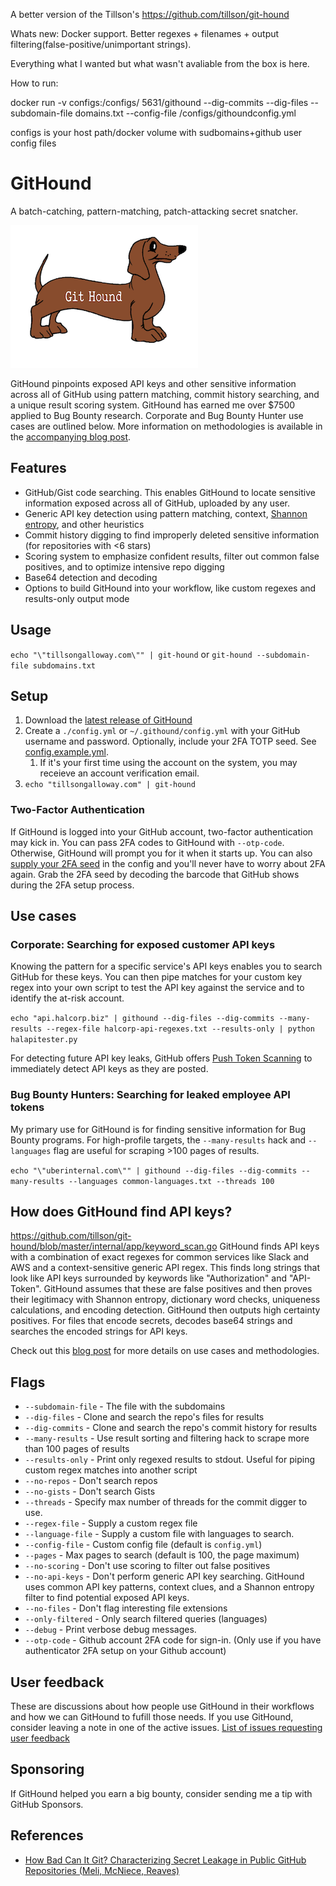 A better version of the Tillson's https://github.com/tillson/git-hound

Whats new:
Docker support.
Better regexes + filenames + output filtering(false-positive/unimportant strings).

Everything what I wanted but what wasn't avaliable from the box is here.

How to run: 

docker run -v configs:/configs/ 5631/githound --dig-commits --dig-files --subdomain-file domains.txt --config-file /configs/githoundconfig.yml

configs is your host path/docker volume with sudbomains+github user config files


# GitHound

A batch-catching, pattern-matching, patch-attacking secret snatcher.

![GitHound](assets/logo.png)

GitHound pinpoints exposed API keys and other sensitive information across all of GitHub using pattern matching, commit history searching, and a unique result scoring system. GitHound has earned me over $7500 applied to Bug Bounty research. Corporate and Bug Bounty Hunter use cases are outlined below.
More information on methodologies is available in the [accompanying blog post](https://tillsongalloway.com/finding-sensitive-information-on-github/).

## Features

* GitHub/Gist code searching. This enables GitHound to locate sensitive information exposed across all of GitHub, uploaded by any user.
* Generic API key detection using pattern matching, context, [Shannon entropy](<https://en.wikipedia.org/wiki/Entropy_(information_theory)>), and other heuristics
* Commit history digging to find improperly deleted sensitive information (for repositories with <6 stars)
* Scoring system to emphasize confident results, filter out common false positives, and to optimize intensive repo digging
* Base64 detection and decoding
* Options to build GitHound into your workflow, like custom regexes and results-only output mode

## Usage

`echo "\"tillsongalloway.com\"" | git-hound` or `git-hound --subdomain-file subdomains.txt`

## Setup

1. Download the [latest release of GitHound](https://github.com/tillson/git-hound/releases)
2. Create a `./config.yml` or `~/.githound/config.yml` with your GitHub username and password. Optionally, include your 2FA TOTP seed. See [config.example.yml](config.example.yml).
   1. If it's your first time using the account on the system, you may receieve an account verification email.
3. `echo "tillsongalloway.com" | git-hound`

### Two-Factor Authentication

If GitHound is logged into your GitHub account, two-factor authentication may kick in. You can pass 2FA codes to GitHound with `--otp-code`.
Otherwise, GitHound will prompt you for it when it starts up.
You can also [supply your 2FA seed](https://github.com/tillson/git-hound/pull/24) in the config and you'll never have to worry about 2FA again.
Grab the 2FA seed by decoding the barcode that GitHub shows during the 2FA setup process.

## Use cases

### Corporate: Searching for exposed customer API keys

Knowing the pattern for a specific service's API keys enables you to search GitHub for these keys. You can then pipe matches for your custom key regex into your own script to test the API key against the service and to identify the at-risk account.

`echo "api.halcorp.biz" | githound --dig-files --dig-commits --many-results --regex-file halcorp-api-regexes.txt --results-only | python halapitester.py`

For detecting future API key leaks, GitHub offers [Push Token Scanning](https://help.github.com/en/articles/about-token-scanning) to immediately detect API keys as they are posted.

### Bug Bounty Hunters: Searching for leaked employee API tokens

My primary use for GitHound is for finding sensitive information for Bug Bounty programs. For high-profile targets, the `--many-results`  hack and `--languages` flag are useful for scraping >100 pages of results.

`echo "\"uberinternal.com\"" | githound --dig-files --dig-commits --many-results --languages common-languages.txt --threads 100`

## How does GitHound find API keys?
https://github.com/tillson/git-hound/blob/master/internal/app/keyword_scan.go
GitHound finds API keys with a combination of exact regexes for common services like Slack and AWS and a context-sensitive generic API regex. This finds long strings that look like API keys surrounded by keywords like "Authorization" and "API-Token". GitHound assumes that these are false positives and then proves their legitimacy with Shannon entropy, dictionary word checks, uniqueness calculations, and encoding detection. GitHound then outputs high certainty positives.
For files that encode secrets, decodes base64 strings and searches the encoded strings for API keys.

Check out this [blog post](https://tillsongalloway.com/finding-sensitive-information-on-github/) for more details on use cases and methodologies.

## Flags

* `--subdomain-file` - The file with the subdomains
* `--dig-files` - Clone and search the repo's files for results
* `--dig-commits` - Clone and search the repo's commit history for results
* `--many-results` - Use result sorting and filtering hack to scrape more than 100 pages of results
* `--results-only` - Print only regexed results to stdout. Useful for piping custom regex matches into another script
* `--no-repos` - Don't search repos
* `--no-gists` - Don't search Gists
* `--threads` - Specify max number of threads for the commit digger to use.
* `--regex-file` - Supply a custom regex file
* `--language-file` - Supply a custom file with languages to search.
* `--config-file` - Custom config file (default is `config.yml`)
* `--pages` - Max pages to search (default is 100, the page maximum)
* `--no-scoring` - Don't use scoring to filter out false positives
* `--no-api-keys` - Don't perform generic API key searching. GitHound uses common API key patterns, context clues, and a Shannon entropy filter to find potential exposed API keys.
* `--no-files` - Don't flag interesting file extensions
* `--only-filtered` - Only search filtered queries (languages)
* `--debug` - Print verbose debug messages.
* `--otp-code` - Github account 2FA code for sign-in. (Only use if you have authenticator 2FA setup on your Github account)

## User feedback
These are discussions about how people use GitHound in their workflows and how we can GitHound to fufill those needs. If you use GitHound, consider leaving a note in one of the active issues.
[List of issues requesting user feedback](https://github.com/tillson/git-hound/issues?q=is%3Aissue+is%3Aopen+label%3A%22user+feedback+requested%22)


## Sponsoring
If GitHound helped you earn a big bounty, consider sending me a tip with GitHub Sponsors.

## References

* [How Bad Can It Git? Characterizing Secret Leakage in Public GitHub Repositories (Meli, McNiece, Reaves)](https://www.ndss-symposium.org/wp-content/uploads/2019/02/ndss2019_04B-3_Meli_paper.pdf)
